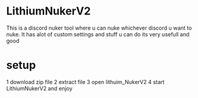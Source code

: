 # LithiumNukerV2
This is a discord nuker tool where u can nuke whichever discord u want to nuke. It has alot of custom settings and stuff u can do its very usefull and good


# setup
1 download zip file
2 extract file
3 open lithuim_NukerV2
4 start LithiumNukerV2 and enjoy
